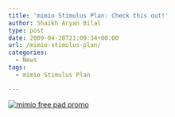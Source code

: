 ```yaml
---
title: 'mimio Stimulus Plan: Check this out!'
author: Shaikh Aryan Bilal
type: post
date: 2009-04-28T21:09:34+00:00
url: /mimio-stimulus-plan/
categories:
  - News
tags:
  - mimio Stimulus Plan

---
```

<a href="http://www.backbonecommunications.com/educational/mimio-stimulus-plan-register-now/" target="_blank" title="mimio Stimulus Plan - Register Now" rel="noopener"><img src="http://www.backbonecommunications.com/wp-content/uploads/mimio-free-pad-promo.jpg" alt="mimio free pad promo" /></a>